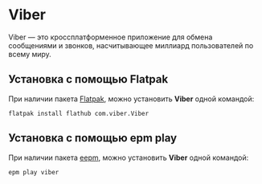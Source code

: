# Viber

Viber — это кроссплатформенное приложение для обмена сообщениями и звонков, насчитывающее миллиард пользователей по всему миру.

## Установка c помощью Flatpak

При наличии пакета [Flatpak](/flatpak), можно установить **Viber** одной командой:

```shell
flatpak install flathub com.viber.Viber
```

## Установка c помощью epm play

При наличии пакета [eepm](/epm), можно установить **Viber** одной командой:

```shell
epm play viber
```
